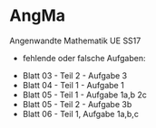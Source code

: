 # AngMa
Angenwandte Mathematik UE SS17

* fehlende oder falsche Aufgaben:
- Blatt 03 - Teil 2 - Aufgabe 3
- Blatt 04 - Teil 1 - Aufgabe 1
- Blatt 05 - Teil 1 - Aufgabe 1a,b 2c
- Blatt 05 - Teil 2 - Aufgabe 3b
- Blatt 06 - Teil 1, Aufgabe 1a,b,c
